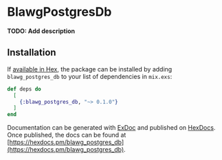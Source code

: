 # BlawgPostgresDb

**TODO: Add description**

## Installation

If [available in Hex](https://hex.pm/docs/publish), the package can be installed
by adding `blawg_postgres_db` to your list of dependencies in `mix.exs`:

```elixir
def deps do
  [
    {:blawg_postgres_db, "~> 0.1.0"}
  ]
end
```

Documentation can be generated with [ExDoc](https://github.com/elixir-lang/ex_doc)
and published on [HexDocs](https://hexdocs.pm). Once published, the docs can
be found at [https://hexdocs.pm/blawg_postgres_db](https://hexdocs.pm/blawg_postgres_db).

